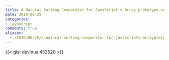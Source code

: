 ```yaml
---
title: A Natural Sorting Comparator for JavaScript's Array.prototype.sort
date: 2010-06-25
categories:
- javascript
comments: true
aliases:
  - /2010/06/25/a-natural-sorting-comparator-for-javascripts-arrayprototypesort/
---
```


{{< gist devinus 453520 >}} 
